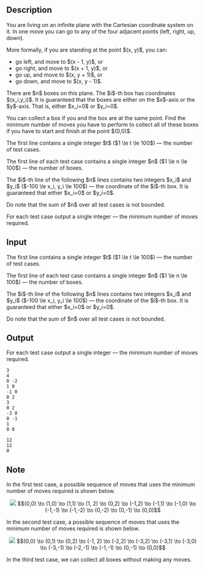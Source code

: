 ## Description

<div><p>You are living on an infinite plane with the Cartesian coordinate system on it. In one move you can go to any of the four adjacent points (left, right, up, down).</p><p>More formally, if you are standing at the point $(x, y)$, you can: </p><ul> <li> go left, and move to $(x - 1, y)$, or </li><li> go right, and move to $(x + 1, y)$, or </li><li> go up, and move to $(x, y + 1)$, or </li><li> go down, and move to $(x, y - 1)$. </li></ul><p>There are $n$ boxes on this plane. The $i$-th box has coordinates $(x_i,y_i)$. It is guaranteed that the boxes are either on the $x$-axis or the $y$-axis. That is, either $x_i=0$ or $y_i=0$.</p><p>You can collect a box if you and the box are at the same point. Find the minimum number of moves you have to perform to collect all of these boxes if you have to <span class="tex-font-style-bf">start and finish</span> at the point $(0,0)$.</p></div><div class="input-specification"><p>The first line contains a single integer $t$ ($1 \le t \le 100$) — the number of test cases.</p><p>The first line of each test case contains a single integer $n$ ($1 \le n \le 100$) — the number of boxes.</p><p>The $i$-th line of the following $n$ lines contains two integers $x_i$ and $y_i$ ($-100 \le x_i, y_i \le 100$) — the coordinate of the $i$-th box. It is guaranteed that either $x_i=0$ or $y_i=0$.</p><p>Do note that the sum of $n$ over all test cases is not bounded.</p></div><div class="output-specification"><p>For each test case output a single integer — the minimum number of moves required.</p></div>

## Input

<p>The first line contains a single integer $t$ ($1 \le t \le 100$) — the number of test cases.</p><p>The first line of each test case contains a single integer $n$ ($1 \le n \le 100$) — the number of boxes.</p><p>The $i$-th line of the following $n$ lines contains two integers $x_i$ and $y_i$ ($-100 \le x_i, y_i \le 100$) — the coordinate of the $i$-th box. It is guaranteed that either $x_i=0$ or $y_i=0$.</p><p>Do note that the sum of $n$ over all test cases is not bounded.</p>

## Output

<p>For each test case output a single integer — the minimum number of moves required.</p>





```input1|2,3,4,5,6,11,12
3
4
0 -2
1 0
-1 0
0 2
3
0 2
-3 0
0 -1
1
0 0
```




```output1
12
12
0
```



## Note

<p>In the first test case, a possible sequence of moves that uses the minimum number of moves required is shown below.</p><center> <img class="tex-graphics" src="file://sDQ1AHOs.png" style="max-width: 100.0%;max-height: 100.0%;"> <span class="tex-font-size-small">$$(0,0) \to (1,0) \to (1,1) \to (1, 2) \to (0,2) \to (-1,2) \to (-1,1) \to (-1,0) \to (-1,-1) \to (-1,-2) \to (0,-2) \to (0,-1) \to (0,0)$$</span> </center><p>In the second test case, a possible sequence of moves that uses the minimum number of moves required is shown below.</p><center> <img class="tex-graphics" src="file://cO3nykXo.png" style="max-width: 100.0%;max-height: 100.0%;"> <span class="tex-font-size-small">$$(0,0) \to (0,1) \to (0,2) \to (-1, 2) \to (-2,2) \to (-3,2) \to (-3,1) \to (-3,0) \to (-3,-1) \to (-2,-1) \to (-1,-1) \to (0,-1) \to (0,0)$$</span> </center><p>In the third test case, we can collect all boxes without making any moves.</p>
